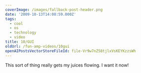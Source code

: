 ```yaml
---
coverImage: /images/fallback-post-header.png
date: '2009-10-13T14:08:59.000Z'
tags:
  - cool
  - os
  - technology
  - video
title: 10/GUI
oldUrl: /fun-amp-videos/10gui
openAIPostsVectorStoreFileId: file-Vr9w7nZ58tjlxVsKEYKzzsWh
---
```


This sort of thing really gets my juices flowing. I want it now!<!-- more -->
